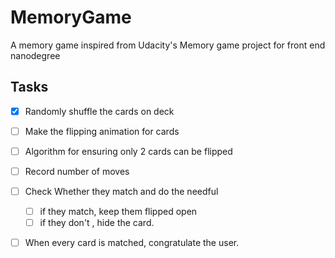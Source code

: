 # MemoryGame
A memory game inspired from Udacity's Memory game project for front end nanodegree
## Tasks
  

 - [x] Randomly shuffle the cards on deck
 
 - [ ] Make the flipping animation for cards
 
 - [ ] Algorithm for ensuring only 2 cards can be flipped

 - [ ] Record number of moves

 - [ ] Check Whether they match and do the needful
	- [ ]  if they match, keep them flipped open
	- [ ] if they don't , hide the card.
  
- [ ] When every card is matched, congratulate the user.
